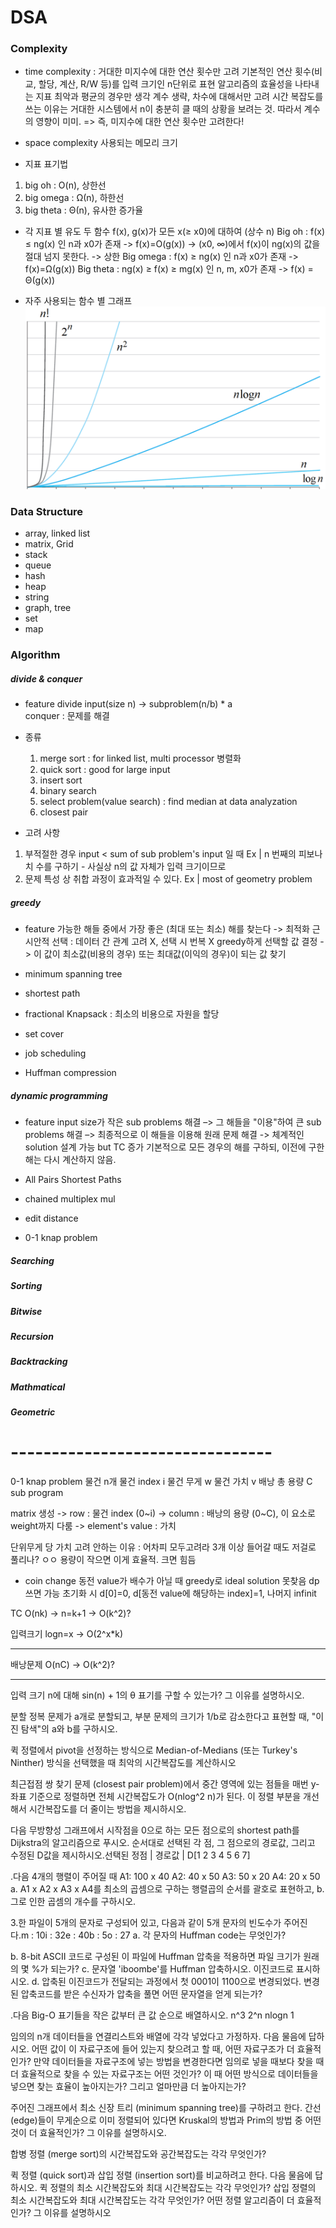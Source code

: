 # DSA

### Complexity
- time complexity : 거대한 미지수에 대한 연산 횟수만 고려
기본적인 연산 횟수(비교, 할당, 계산, R/W 등)를 입력 크기인 n단위로 표현
알고리즘의 효율성을 나타내는 지표
최악과 평균의 경우만 생각
계수 생략, 차수에 대해서만 고려
시간 복잡도를 쓰는 이유는 거대한 시스템에서 n이 충분히 클 때의 상황을 보려는 것. 따라서 계수의 영향이 미미.
=> 즉, 미지수에 대한 연산 횟수만 고려한다!

- space complexity
사용되는 메모리 크기

- 지표 표기법
1. big oh : O(n), 상한선
2. big omega : Ω(n), 하한선
3. big theta : Θ(n), 유사한 증가율

- 각 지표 별 유도
두 함수 f(x), g(x)가 모든 x(≥ x0)에 대하여 (상수 n)
Big oh : f(x) ≤ ng(x) 인 n과 x0가 존재 -> f(x)=O(g(x))
    -> (x0, ∞)에서 f(x)이 ng(x)의 값을 절대 넘지 못한다.
    -> 상한
Big omega : f(x) ≥ ng(x) 인 n과 x0가 존재 -> f(x)=Ω(g(x))
Big theta : ng(x) ≥ f(x) ≥ mg(x) 인 n, m, x0가 존재 -> f(x) = Θ(g(x))

- 자주 사용되는 함수 별 그래프
![alt text](images/image.png)

### Data Structure
- array, linked list
- matrix, Grid
- stack
- queue
- hash
- heap
- string
- graph, tree
- set
- map 

### Algorithm
##### divide & conquer
- feature
divide input(size n) -> subproblem(n/b) * a  
conquer : 문제를 해결  

- 종류
    1. merge sort : for linked list, multi processor 병렬화
    2. quick sort : good for large input
    3. insert sort
    4. binary search
    5. select problem(value search) : find median at data analyzation
    6. closest pair

- 고려 사항
1. 부적절한 경우
input < sum of sub problem's input 일 때
Ex | n 번째의 피보나치 수를 구하기 - 사실상 n의 값 자체가 입력 크기이므로
2. 문제 특성 상 취합 과정이 효과적일 수 있다.
Ex | most of geometry problem
##### greedy
- feature
가능한 해들 중에서 가장 좋은 (최대 또는 최소) 해를 찾는다 -> 최적화
근시안적 선택 : 데이터 간 관계 고려 X, 선택 시 번복 X
greedy하게 선택할 값 결정 
-> 이 값이 최소값(비용의 경우) 또는 최대값(이익의 경우)이 되는 값 찾기

- minimum spanning tree
- shortest path
- fractional Knapsack : 최소의 비용으로 자원을 할당
- set cover
- job scheduling 
- Huffman compression
##### dynamic programming
- feature
input size가 작은 sub problems 해결
–> 그 해들을 "이용"하여 큰 sub problems 해결
–> 최종적으로 이 해들을 이용해 원래 문제 해결
-> 체계적인 solution 설계 가능 but TC 증가
기본적으로 모든 경우의 해를 구하되, 이전에 구한 해는 다시 계산하지 않음.

- All Pairs Shortest Paths
- chained multiplex mul
- edit distance
- 0-1 knap problem
##### Searching
##### Sorting
##### Bitwise
##### Recursion
##### Backtracking
##### Mathmatical
##### Geometric


# --------------------------------
0-1 knap problem
물건 n개
물건 index i
물건 무게 w
물건 가치 v
배낭 총 용량 C
sub program 

matrix 생성
-> row : 물건 index (0~i)
-> column : 배낭의 용량 (0~C), 이 요소로 weight까지 다룸
-> element's value : 가치

단위무게 당 가치 고려 안하는 이유 : 어차피 모두고려라
3개 이상 들어갈 때도 저걸로 풀리나? ㅇㅇ
용량이 작으면 이게 효율적. 크면 힘듬

- coin change
동전 value가 배수가 아닐 때 greedy로 ideal solution 못찾음
dp쓰면 가능
초기화 시 d[0]=0, d[동전 value에 해당하는 index]=1, 나머지 infinit

TC 
O(nk) -> n=k+1 -> O(k^2)?

입력크기 logn=x -> O(2^x*k)

----------------------------

배낭문제 O(nC) -> O(k^2)?




--------------------  








입력 크기 n에 대해 sin(n) + 1의 θ 표기를 구할 수 있는가? 그 이유를 설명하시오.

분할 정복 문제가 a개로 분할되고, 부분 문제의 크기가 1/b로 감소한다고 표현할 때, "이진 탐색"의 a와 b를 구하시오.

퀵 정렬에서 pivot을 선정하는 방식으로 Median-of-Medians (또는 Turkey's Ninther) 방식을 선택했을 때 최악의 시간복잡도를 계산하시오

최근접점 쌍 찾기 문제 (closest pair problem)에서 중간 영역에 있는 점들을 매번 y-좌표 기준으로 정렬하면 전체 시간복잡도가 O(nlog^2 n)가 된다. 이 정렬 부분을 개선해서 시간복잡도를 더 줄이는 방법을 제시하시오.

다음 무방향성 그래프에서 시작점을 0으로 하는 모든 점으로의 shortest path를 Dijkstra의 알고리즘으로 푸시오. 순서대로 선택된 각 점, 그 점으로의 경로값, 그리고 수정된 D값을 제시하시오.선택된 정점 | 경로값 | D[1 2 3 4 5 6 7] 

.다음 4개의 행렬이 주어질 때    A1: 100 x 40   A2: 40 x 50   A3: 50 x 20   A4: 20 x 50
a. A1 x A2 x A3 x A4를 최소의 곱셈으로 구하는 행렬곱의 순서를 괄호로 표현하고,
b. 그로 인한 곱셈의 개수를 구하시오.

3.한 파일이 5개의 문자로 구성되어 있고, 다음과 같이 5개 문자의 빈도수가 주어진다.m : 10i : 32e : 40b : 5o : 27
a. 각 문자의 Huffman code는 무엇인가?

b. 8-bit ASCII 코드로 구성된 이 파일에 Huffman 압축을 적용하면 파일 크기가 원래의 몇 %가 되는가?
c. 문자열 'iboombe'를 Huffman 압축하시오. 이진코드로 표시하시오.
d. 압축된 이진코드가 전달되는 과정에서 첫 0001이 1100으로 변경되었다. 변경된 압축코드를 받은 수신자가 압축을 풀면 어떤 문자열을 얻게 되는가?


.다음 Big-O 표기들을 작은 값부터 큰 값 순으로 배열하시오.
n^3 2^n nlogn 1

임의의 n개 데이터들을 연결리스트와 배열에 각각 넣었다고 가정하자. 다음 물음에 답하시오.
어떤 값이 이 자료구조에 들어 있는지 찾으려고 할 때, 어떤 자료구조가 더 효율적인가?
만약 데이터들을 자료구조에 넣는 방법을 변경한다면 임의로 넣을 때보다 찾을 때 더 효율적으로 찾을 수 있는 자료구조는 어떤 것인가?
이 때 어떤 방식으로 데이터들을 넣으면 찾는 효율이 높아지는가?
그리고 얼마만큼 더 높아지는가?

주어진 그래프에서 최소 신장 트리 (minimum spanning tree)를 구하려고 한다. 간선 (edge)들이 무게순으로 이미 정렬되어 있다면 Kruskal의 방법과 Prim의 방법 중 어떤 것이 더 효율적인가? 그 이유를 설명하시오.

합병 정렬 (merge sort)의 시간복잡도와 공간복잡도는 각각 무엇인가?

퀵 정렬 (quick sort)과 삽입 정렬 (insertion sort)를 비교하려고 한다. 다음 물음에 답하시오.
퀵 정렬의 최소 시간복잡도와 최대 시간복잡도는 각각 무엇인가?
삽입 정렬의 최소 시간복잡도와 최대 시간복잡도는 각각 무엇인가?
어떤 정렬 알고리즘이 더 효율적인가? 그 이유를 설명하시오